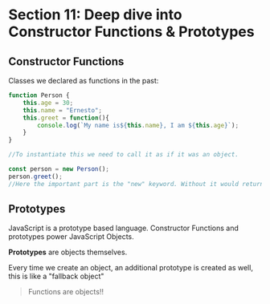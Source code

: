 # Section 11: Deep dive into Constructor Functions & Prototypes

## Constructor Functions

Classes we declared as functions in the past:

```JavaScript
function Person {
    this.age = 30;
    this.name = "Ernesto";
    this.greet = function(){
        console.log(`My name is${this.name}, I am ${this.age}`);
    }
}

//To instantiate this we need to call it as if it was an object.

const person = new Person();
person.greet();
//Here the important part is the "new" keyword. Without it would return an error. 
```
## Prototypes

JavaScript is a prototype based language.
Constructor Functions and prototypes power JavaScript Objects.

**Prototypes** are objects themselves.

Every time we create an object, an additional prototype is created as well, this is like a "fallback object"

> Functions are objects!!